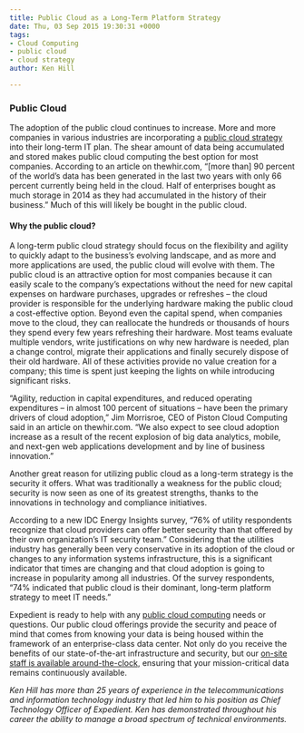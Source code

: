 ```yaml
---
title: Public Cloud as a Long-Term Platform Strategy
date: Thu, 03 Sep 2015 19:30:31 +0000
tags:
- Cloud Computing
- public cloud
- cloud strategy
author: Ken Hill

---
```

### Public Cloud

The adoption of the public cloud continues to increase. More and more companies in various industries are incorporating a [public cloud strategy](https://www.expedient.com/cloud-computing/public-cloud-computing/) into their long-term IT plan. The shear amount of data being accumulated and stored makes public cloud computing the best option for most companies. According to an article on thewhir.com, “\[more than\] 90 percent of the world’s data has been generated in the last two years with only 66 percent currently being held in the cloud. Half of enterprises bought as much storage in 2014 as they had accumulated in the history of their business.” Much of this will likely be bought in the public cloud.

#### Why the public cloud?

A long-term public cloud strategy should focus on the flexibility and agility to quickly adapt to the business’s evolving landscape, and as more and more applications are used, the public cloud will evolve with them. The public cloud is an attractive option for most companies because it can easily scale to the company’s expectations without the need for new capital expenses on hardware purchases, upgrades or refreshes – the cloud provider is responsible for the underlying hardware making the public cloud a cost-effective option. Beyond even the capital spend, when companies move to the cloud, they can reallocate the hundreds or thousands of hours they spend every few years refreshing their hardware. Most teams evaluate multiple vendors, write justifications on why new hardware is needed, plan a change control, migrate their applications and finally securely dispose of their old hardware. All of these activities provide no value creation for a company; this time is spent just keeping the lights on while introducing significant risks. 

“Agility, reduction in capital expenditures, and reduced operating expenditures – in almost 100 percent of situations – have been the primary drivers of cloud adoption,” Jim Morrisroe, CEO of Piston Cloud Computing said in an article on thewhir.com. “We also expect to see cloud adoption increase as a result of the recent explosion of big data analytics, mobile, and next-gen web applications development and by line of business innovation.” 

Another great reason for utilizing public cloud as a long-term strategy is the security it offers. What was traditionally a weakness for the public cloud; security is now seen as one of its greatest strengths, thanks to the innovations in technology and compliance initiatives. 

According to a new IDC Energy Insights survey, “76% of utility respondents recognize that cloud providers can offer better security than that offered by their own organization’s IT security team.” Considering that the utilities industry has generally been very conservative in its adoption of the cloud or changes to any information systems infrastructure, this is a significant indicator that times are changing and that cloud adoption is going to increase in popularity among all industries. Of the survey respondents, “74% indicated that public cloud is their dominant, long-term platform strategy to meet IT needs.” 

Expedient is ready to help with any [public cloud computing](https://www.expedient.com/cloud-computing/public-cloud-computing/) needs or questions. Our public cloud offerings provide the security and peace of mind that comes from knowing your data is being housed within the framework of an enterprise-class data center. Not only do you receive the benefits of our state-of-the-art infrastructure and security, but our [on-site staff is available around-the-clock,](https://www.expedient.com/expedient/operations-support-center-osc/) ensuring that your mission-critical data remains continuously available.

_Ken Hill has more than 25 years of experience in the telecommunications and information technology industry that led him to his position as Chief Technology Officer of Expedient. Ken has demonstrated throughout his career the ability to manage a broad spectrum of technical environments._